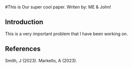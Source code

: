 #This is Our super cool paper.
Writen by: ME & John! 

## Introduction

This is a very important problem that I have been working on.

## References

Smith, J (2023).
Markello, A (2023).
